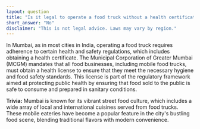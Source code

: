```yaml
---
layout: question
title: "Is it legal to operate a food truck without a health certificate in downtown Mumbai?"
short_answer: "No"
disclaimer: "This is not legal advice. Laws may vary by region."
---
```


In Mumbai, as in most cities in India, operating a food truck requires adherence to certain health and safety regulations, which includes obtaining a health certificate. The Municipal Corporation of Greater Mumbai (MCGM) mandates that all food businesses, including mobile food trucks, must obtain a health license to ensure that they meet the necessary hygiene and food safety standards. This license is part of the regulatory framework aimed at protecting public health by ensuring that food sold to the public is safe to consume and prepared in sanitary conditions.

**Trivia:** Mumbai is known for its vibrant street food culture, which includes a wide array of local and international cuisines served from food trucks. These mobile eateries have become a popular feature in the city's bustling food scene, blending traditional flavors with modern convenience.
